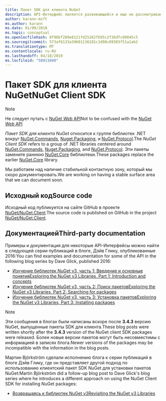 ```yaml
---
title: Пакет SDK для клиента NuGet
description: API-Интерфейс является развивающейся и еще не рассматриваются, но примеры доступны в блоге Дэйв Глику.
author: karann-msft
ms.author: karann
ms.date: 01/09/2018
ms.topic: conceptual
ms.openlocfilehash: 8f96bf289e8121fd25262fb95c2f36dfc89045c5
ms.sourcegitcommit: 573af6133a39601136181c1d98c09303f51a1ab2
ms.translationtype: MT
ms.contentlocale: ru-RU
ms.lasthandoff: 04/18/2019
ms.locfileid: "58911040"
---
```

# <a name="nuget-client-sdk"></a><span data-ttu-id="2f35b-103">Пакет SDK для клиента NuGet</span><span class="sxs-lookup"><span data-stu-id="2f35b-103">NuGet Client SDK</span></span>

> [!Note]
> <span data-ttu-id="2f35b-104">Не следует путать с [NuGet *Web* API](https://docs.microsoft.com/en-us/nuget/api/overview)</span><span class="sxs-lookup"><span data-stu-id="2f35b-104">Not to be confused with the [NuGet *Web* API](https://docs.microsoft.com/en-us/nuget/api/overview)</span></span>

<span data-ttu-id="2f35b-105">*Пакет SDK для клиента NuGet* относится к группе библиотек .NET вокруг [NuGet.Commands](https://www.nuget.org/packages/NuGet.Commands), [Nuget.Packaging](https://www.nuget.org/packages/NuGet.Packaging), и [NuGet.Protocol](https://www.nuget.org/packages/NuGet.Protocol).</span><span class="sxs-lookup"><span data-stu-id="2f35b-105">The *NuGet Client SDK* refers to a group of .NET libraries centered around [NuGet.Commands](https://www.nuget.org/packages/NuGet.Commands), [Nuget.Packaging](https://www.nuget.org/packages/NuGet.Packaging), and [NuGet.Protocol](https://www.nuget.org/packages/NuGet.Protocol).</span></span> <span data-ttu-id="2f35b-106">Эти пакеты замените раннюю [NuGet.Core](https://www.nuget.org/packages/NuGet.Core/) библиотеки.</span><span class="sxs-lookup"><span data-stu-id="2f35b-106">These packages replace the earlier [NuGet.Core](https://www.nuget.org/packages/NuGet.Core/) library.</span></span>

<span data-ttu-id="2f35b-107">Мы работаем над наличие стабильной контактную зону, который мы скоро документировать.</span><span class="sxs-lookup"><span data-stu-id="2f35b-107">We are working on having a stable surface area that we can document soon.</span></span>

## <a name="source-code"></a><span data-ttu-id="2f35b-108">Исходный код</span><span class="sxs-lookup"><span data-stu-id="2f35b-108">Source code</span></span>

<span data-ttu-id="2f35b-109">Исходный код публикуется на сайте GitHub в проекте [NuGet/NuGet.Client](https://github.com/NuGet/NuGet.Client).</span><span class="sxs-lookup"><span data-stu-id="2f35b-109">The source code is published on GitHub in the project [NuGet/NuGet.Client](https://github.com/NuGet/NuGet.Client).</span></span>

## <a name="third-party-documentation"></a><span data-ttu-id="2f35b-110">Документацией</span><span class="sxs-lookup"><span data-stu-id="2f35b-110">Third-party documentation</span></span>

<span data-ttu-id="2f35b-111">Примеры и документация для некоторые API-Интерфейсы можно найти в следующей серии публикаций в блоге, Дэйв Глику, опубликованные 2016:</span><span class="sxs-lookup"><span data-stu-id="2f35b-111">You can find examples and documentation for some of the API in the following blog series by Dave Glick, published 2016:</span></span>

- [<span data-ttu-id="2f35b-112">Изучение библиотек NuGet v3, часть 1: Введение и основные понятия</span><span class="sxs-lookup"><span data-stu-id="2f35b-112">Exploring the NuGet v3 Libraries, Part 1: Introduction and concepts</span></span>](http://daveaglick.com/posts/exploring-the-nuget-v3-libraries-part-1)
- [<span data-ttu-id="2f35b-113">Изучение библиотек NuGet v3, часть 2: Поиск пакетов</span><span class="sxs-lookup"><span data-stu-id="2f35b-113">Exploring the NuGet v3 Libraries, Part 2: Searching for packages</span></span>](http://daveaglick.com/posts/exploring-the-nuget-v3-libraries-part-2)
- [<span data-ttu-id="2f35b-114">Изучение библиотек NuGet v3, часть 3: Установка пакетов</span><span class="sxs-lookup"><span data-stu-id="2f35b-114">Exploring the NuGet v3 Libraries, Part 3: Installing packages</span></span>](http://daveaglick.com/posts/exploring-the-nuget-v3-libraries-part-3)

> [!Note]
> <span data-ttu-id="2f35b-115">Эти сообщения в блогах были написаны вскоре после **3.4.3** версию NuGet, выпущенные пакеты SDK для клиента.</span><span class="sxs-lookup"><span data-stu-id="2f35b-115">These blog posts were written shortly after the **3.4.3** version of the NuGet client SDK packages were released.</span></span>
> <span data-ttu-id="2f35b-116">Более новые версии пакетов могут быть несовместимы с информацией в записях блога.</span><span class="sxs-lookup"><span data-stu-id="2f35b-116">Newer versions of the packages may be incompatible with the information in the blog posts.</span></span>

<span data-ttu-id="2f35b-117">Мартин Björkström сделали исполнению блога к серии публикаций в блоге Дэйв Глику, где он представляет другой подход по использованию клиентский пакет SDK NuGet для установки пакетов NuGet:</span><span class="sxs-lookup"><span data-stu-id="2f35b-117">Martin Björkström did a follow-up blog post to Dave Glick's blog series where he introduces a different approach on using the NuGet Client SDK for installing NuGet packages:</span></span>

- [<span data-ttu-id="2f35b-118">Возвращаясь к библиотек NuGet v3</span><span class="sxs-lookup"><span data-stu-id="2f35b-118">Revisiting the NuGet v3 Libraries</span></span>](https://martinbjorkstrom.com/posts/2018-09-19-revisiting-nuget-client-libraries)
